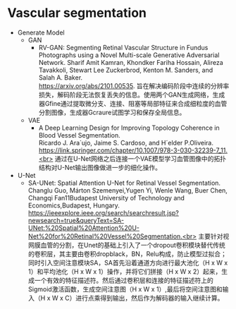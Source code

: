 # Vascular segmentation
* Generate Model
  * GAN
     * RV-GAN: Segmenting Retinal Vascular Structure in Fundus Photographs using a Novel Multi-scale Generative Adversarial Network.
       Sharif Amit Kamran, Khondker Fariha Hossain, Alireza Tavakkoli, Stewart Lee Zuckerbrod, Kenton M. Sanders, and Salah A. Baker.  
       https://arxiv.org/abs/2101.00535.
       旨在解决编码阶段中连续的分辨率损失，解码阶段无法恢复丢失的信息。使用两个GAN生成网络，生成器Gfine通过提取微分支、连接、阻塞等局部特征来合成细粒度的血管分割图像，生成器Gcraure试图学习和保存全局信息。<br>
  * VAE
     * A Deep Learning Design for Improving Topology Coherence in Blood Vessel Segmentation.<br>
       Ricardo J. Ara´ujo, Jaime S. Cardoso, and H´elder P.Oliveira.<br>
       https://link.springer.com/chapter/10.1007/978-3-030-32239-7_11.<br>
       通过在U-Net网络之后连接一个VAE模型学习血管图像中的拓扑结构对U-Net输出图像做进一步的细化操作。
* U-Net
  * SA-UNet: Spatial Attention U-Net for Retinal Vessel Segmentation.<br>
    Changlu Guo, Márton Szemenyei,Yugen Yi, Wenle Wang, Buer Chen, Changqi Fan11Budapest University of Technology and Economics,Budapest, Hungary.<br>
    https://ieeexplore.ieee.org/search/searchresult.jsp?newsearch=true&queryText=SA-UNet:%20Spatial%20Attention%20U-Net%20for%20Retinal%20Vessel%20Segmentation.<br> 
    主要针对视网膜血管的分割，在Unet的基础上引入了一个dropout卷积模块替代传统的卷积层，其主要由卷积dropblack，BN，Relu构成，防止模型过拟合；同时引入空间注意模块SA，SA首先沿着通道方向进行最大池化（H x W x 1）和平均池化（H x W x 1）操作，并将它们拼接（H x W x 2）起来，生成一个有效的特征描述符。然后通过卷积层和连接的特征描述符上的Sigmoid激活函数，生成空间注意图（H x W x 1）,最后将空间注意图和输入（H x W x C）进行点乘得到输出，然后作为解码器的输入继续计算。<br>
